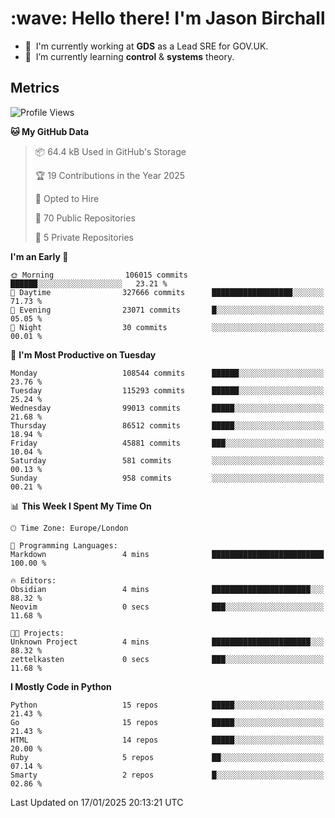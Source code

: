 <h1 align="left" id="jason-title">:wave: Hello there! I'm Jason Birchall</h1>

- :office: &nbsp;I'm currently working at **GDS** as a Lead SRE for GOV.UK.
- :seedling: &nbsp;I’m currently learning **control** & **systems** theory.

<h2>Metrics</h2>

<!--START_SECTION:waka-->
![Profile Views](http://img.shields.io/badge/Profile%20Views-1-blue)

**🐱 My GitHub Data** 

> 📦 64.4 kB Used in GitHub's Storage 
 > 
> 🏆 19 Contributions in the Year 2025
 > 
> 💼 Opted to Hire
 > 
> 📜 70 Public Repositories 
 > 
> 🔑 5 Private Repositories 
 > 
**I'm an Early 🐤** 

```text
🌞 Morning                106015 commits      ██████░░░░░░░░░░░░░░░░░░░   23.21 % 
🌆 Daytime                327666 commits      ██████████████████░░░░░░░   71.73 % 
🌃 Evening                23071 commits       █░░░░░░░░░░░░░░░░░░░░░░░░   05.05 % 
🌙 Night                  30 commits          ░░░░░░░░░░░░░░░░░░░░░░░░░   00.01 % 
```
📅 **I'm Most Productive on Tuesday** 

```text
Monday                   108544 commits      ██████░░░░░░░░░░░░░░░░░░░   23.76 % 
Tuesday                  115293 commits      ██████░░░░░░░░░░░░░░░░░░░   25.24 % 
Wednesday                99013 commits       █████░░░░░░░░░░░░░░░░░░░░   21.68 % 
Thursday                 86512 commits       █████░░░░░░░░░░░░░░░░░░░░   18.94 % 
Friday                   45881 commits       ███░░░░░░░░░░░░░░░░░░░░░░   10.04 % 
Saturday                 581 commits         ░░░░░░░░░░░░░░░░░░░░░░░░░   00.13 % 
Sunday                   958 commits         ░░░░░░░░░░░░░░░░░░░░░░░░░   00.21 % 
```


📊 **This Week I Spent My Time On** 

```text
🕑︎ Time Zone: Europe/London

💬 Programming Languages: 
Markdown                 4 mins              █████████████████████████   100.00 % 

🔥 Editors: 
Obsidian                 4 mins              ██████████████████████░░░   88.32 % 
Neovim                   0 secs              ███░░░░░░░░░░░░░░░░░░░░░░   11.68 % 

🐱‍💻 Projects: 
Unknown Project          4 mins              ██████████████████████░░░   88.32 % 
zettelkasten             0 secs              ███░░░░░░░░░░░░░░░░░░░░░░   11.68 % 
```

**I Mostly Code in Python** 

```text
Python                   15 repos            █████░░░░░░░░░░░░░░░░░░░░   21.43 % 
Go                       15 repos            █████░░░░░░░░░░░░░░░░░░░░   21.43 % 
HTML                     14 repos            █████░░░░░░░░░░░░░░░░░░░░   20.00 % 
Ruby                     5 repos             ██░░░░░░░░░░░░░░░░░░░░░░░   07.14 % 
Smarty                   2 repos             █░░░░░░░░░░░░░░░░░░░░░░░░   02.86 % 
```




 Last Updated on 17/01/2025 20:13:21 UTC
<!--END_SECTION:waka-->

<!-- links -->

[issues page]: https://github.com/jasonBirchall/jasonBirchall/issues "jasonBirchall/issues"
